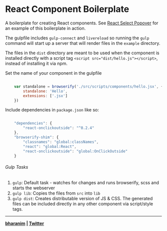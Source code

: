 # React Component Boilerplate

A boilerplate for creating React components. See [React Select Popover](http://github.com/bharani91/react-select-popover) for an example of this boilerplate in action.


The gulpfile includes ```gulp-connect``` and ```livereload``` so running the ```gulp``` command will start up a server that will render files in the ```example``` directory.

The files in the ```dist``` directory are meant to be used when the component is installed directly with a script tag ```<script src="dist/hello.js"></script>```, instead of installing it via npm.


Set the name of your component in the gulpfile
``` javascript

    var standalone = browserify('./src/scripts/components/hello.jsx', {
        standalone: 'Hello',
        extensions: ['.jsx']
    })
```


Include dependencies in ```package.json``` like so:
``` javascript

    "dependencies": {
        "react-onclickoutside": "^0.2.4"
    },
    "browserify-shim": {
        "classnames": "global:classNames",
        "react": "global:React",
        "react-onclickoutside": "global:OnClickOutside"
    }
```


###### Gulp Tasks
1. ```gulp```: Default task - watches for changes and runs browserify, scss and starts the webserver
2. ```gulp lib```: Copies the files from ```src``` into ```lib```
3. ```gulp dist```: Creates distributable version of JS & CSS. The generated files can be included directly in any other component via script/style tags.


----------

**[bharanim](https://www.resumonk.com/bharani) | [Twitter](http://twitter.com/bharani91)**